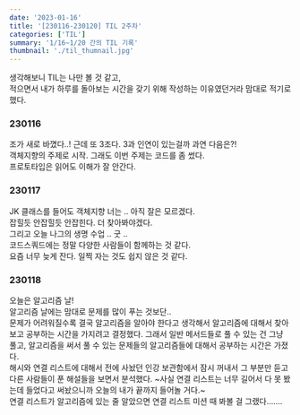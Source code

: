 ```yaml
---
date: '2023-01-16'
title: '[230116-230120] TIL 2주차'
categories: ['TIL']
summary: '1/16~1/20 간의 TIL 기록'
thumbnail: './til_thumnail.jpg'
---
```


생각해보니 TIL는 나만 볼 것 같고, </br>
적으면서 내가 하루를 돌아보는 시간을 갖기 위해 작성하는 이유였던거라 맘대로 적기로 했다.

### 230116

조가 새로 바꼈다..! 근데 또 3조다. 3과 인연이 있는걸까 과연 다음은?!</br>
객체지향의 주제로 시작. 그래도 이번 주제는 코드를 좀 썼다.</br>
프로토타입은 읽어도 이해가 잘 안간다.</br>

### 230117

JK 클래스를 들어도 객체지향 너는 .. 아직 잘은 모르겠다.</br>
잡힐듯 안잡힐듯 안잡힌다. 더 찾아봐야겠다.</br>
그리고 오늘 나그의 생명 수업 .. 굿 ..</br>
코드스쿼드에는 정말 다양한 사람들이 함께하는 것 같다.</br>
요즘 너무 늦게 잔다. 일찍 자는 것도 쉽지 않은 것 같다.

### 230118

오늘은 알고리즘 날!</br>
알고리즘 날에는 맘대로 문제를 많이 푸는 것보단..</br>
문제가 어려워질수록 결국 알고리즘을 알아야 한다고 생각해서 알고리즘에 대해서 찾아보고 공부하는 시간을 가지려고 결정했다. 그래서 일반 메서드들로 풀 수 있는 건 그냥 풀고, 알고리즘을 써서 풀 수 있는 문제들의 알고리즘들에 대해서 공부하는 시간은 가졌다. </br>해시와 연결 리스트에 대해서 전에 사놨던 인강 보관함에서 잠시 꺼내서 그 부분만 듣고 다른 사람들이 푼 해설들을 보면서 분석했다. ~사실 연결 리스트는 너무 길어서 다 못 봤는데 들었다고 써놨으니까 오늘의 내가 끝까지 들어놀 거다.~</br>
연결 리스트가 알고리즘에 있는 줄 알았으면 연결 리스트 미션 때 봐볼 걸 그랬다.......
